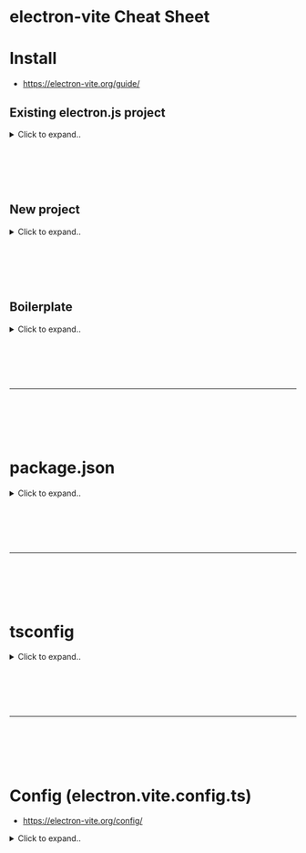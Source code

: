 # electron-vite Cheat Sheet


# Install
- https://electron-vite.org/guide/

## Existing electron.js project

<details><summary>Click to expand..</summary>

```shell
npm i electron-vite -D
```



















<br><br>
<br><br>

package.json
```javascript
{
  "main": "./out/main/index.js",
  "scripts": {
    "start": "electron-vite preview",
    "dev": "electron-vite dev --watch",
    "build": "electron-vite build",
    "preview": "electron-vite preview",
  }
}
```

electron.vite.config.js
```javascript
import { defineConfig } from 'electron-vite'
import path from 'path'
import { fileURLToPath } from 'url'

const __dirname = path.dirname(fileURLToPath(import.meta.url))

export default defineConfig({
    main: {
    // Eintritspunkt für den Hauptprozess
        entry: 'src/main/index.js',
        resolve: {
            alias: {
                '@': path.resolve(__dirname, './src')
            }
        }
    },
    preload: {
    // Eintritspunkt für Preload-Skripte
        entry: 'src/preload/index.js',
        resolve: {
            alias: {
                '@': path.resolve(__dirname, './src')
            }
        }
    },
    renderer: {
    // Eintritspunkt für den Renderer-Prozess
        entry: 'src/renderer/index.html',
        root: path.resolve(__dirname, 'src/renderer'),
        resolve: {
            alias: {
                '@': path.resolve(__dirname, './src')
            }
        },
        build: {
            rollupOptions: {
                input: {
                    index: path.resolve(__dirname, 'src/renderer/index.html')
                }
            }
        }
    }
}) 
```
</details>













<br><br>
<br><br>

## New project

<details><summary>Click to expand..</summary>

```shell
npm create @quick-start/electron@latest
```

</details>











<br><br>
<br><br>





## Boilerplate

<details><summary>Click to expand..</summary>

```shell
npx degit alex8088/electron-vite-boilerplate electron-app
cd electron-app

npm install
npm run dev
```

</details>

























<br><br>
<br><br>
___
<br><br>
<br><br>


# package.json



<details><summary>Click to expand..</summary>

```javascript
{
{
  "name": "xxxxxxx",
  "version": "31.0.0",
  "description": "xxxxxxxxxxxx",
  "main": "out/main/index.js",
"scripts": {
    "test-only:linux": "bash test-only.sh",
    "test-only:windows": "powershell -ExecutionPolicy Bypass -NoProfile -NoLogo -Command \".\\test-only.ps1\"",
    "test": "vitest --typecheck --coverage --disable-console-intercept --watch=false",
    "test:watch": "vitest --typecheck --watch",
    "test:integration": "vitest run --typecheck --testTimeout=300000 --coverage --disable-console-intercept --watch=false --config vitest.integration.config.ts",
    "test:unit": "vitest run --typecheck --testTimeout=300000 --coverage --disable-console-intercept --watch=false --config vitest.unit.config.ts",
    "test:production": "vitest run --testTimeout=300000 --coverage --disable-console-intercept --watch=false --config vitest.production.config.ts",
    "start": "electron-vite preview",
    "start:debug-main": "cross-env REMOTE_DEBUGGING_PORT=9222 ELECTRON_ENABLE_LOGGING=1 electron-vite dev --sourcemap",
    "start:debug-renderer": "node --inspect-brk=9222",
    "debug:all": "npm run start:debug-main & npm run start:debug-renderer",
    "dev": "electron-vite dev --watch",
    "lint": "eslint . --ext .js,.jsx,.cjs,.mjs,.ts,.tsx,.cts,.mts,.vue --fix",
    "typecheck:node": "tsc --noEmit -p tsconfig.node.json --composite false",
    "typecheck:web": "vue-tsc --noEmit -p tsconfig.web.json --composite false",
    "typecheck": "npm run typecheck:node && npm run typecheck:web",
    "build": "npm run typecheck && electron-vite build",
    "postinstall": "electron-builder install-app-deps",
    "build:unpack": "npm run build && electron-builder --dir",
    "build:win": "npm run build && electron-builder --win",
  },

```

  
</details>
































<br><br>
<br><br>
___
<br><br>
<br><br>


# tsconfig



<details><summary>Click to expand..</summary>

tsconfig.json:
```javascript
{
  "files": [],
  "references": [{ "path": "./tsconfig.node.json" }, { "path": "./tsconfig.web.json" }]
}
```


tsconfig.node.json:
```javascript
{
     "extends": "@electron-toolkit/tsconfig/tsconfig.node.json",
     "include": ["electron.vite.config.*", "src/main/**/*", "src/preload/**/*"],
     "compilerOptions": {
       "composite": true,
       "types": ["electron-vite/node"]
     }
   }
```

tsconfig.web.json:
```javascript
{
     "extends": "@electron-toolkit/tsconfig/tsconfig.web.json",
     "include": [
       "src/renderer/src/env.d.ts",
       "src/renderer/src/**/*",
       "src/renderer/src/**/*.vue",
       "src/preload/*.d.ts"
     ],
     "compilerOptions": {
       "composite": true,
       "target": "ES2020",
       "useDefineForClassFields": true,
       "lib": ["ES2020", "DOM", "DOM.Iterable"],
       "module": "ESNext",
       "skipLibCheck": true,
       "moduleResolution": "bundler",
       "allowImportingTsExtensions": true,
       "resolveJsonModule": true,
       "isolatedModules": true,
       "noEmit": true,
       "jsx": "react-jsx",
       "strict": true,
       "noUnusedLocals": true,
       "noUnusedParameters": true,
       "noFallthroughCasesInSwitch": true,
       "baseUrl": ".",
       "paths": {
         "@renderer/*": ["src/renderer/src/*"],
         "@main/*": ["src/main/*"],
         "@/*": ["src/*"]
       }
     }
   }
```

</details>






























<br><br>
<br><br>
___
<br><br>
<br><br>


# Config (electron.vite.config.ts)
- https://electron-vite.org/config/

<details><summary>Click to expand..</summary>


# Examples

## Config without using VITE
- If you e.g. hosting your own angular repo localhost with different port we have to disable the render.

```typescript
import { is } from '@electron-toolkit/utils'

if (is.dev) {
    this.baseUrl = process.env['ELECTRON_RENDERER_URL_CUSTOM']
} else {
    this.baseUrl = 'https://yyyyyyyyyyyyyyy.com'
}

this.win = new BrowserWindow({
    width,
    height,
    x,
    y,
    alwaysOnTop: false,
    autoHideMenuBar: true,
    icon,
    webPreferences: {
        // electron-vite
        preload: path.join(__dirname, '../preload/index.js'),
        sandbox: false,
    }
})

await this.win.loadURL(this.baseUrl);

if (is.dev) {
    this.win.webContents.openDevTools();
}

```

```typescript
import path from 'path'

import {
    defineConfig, externalizeDepsPlugin,
    bytecodePlugin, type UserConfig
} from 'electron-vite'

export default defineConfig({
    main: {
        plugins: [externalizeDepsPlugin()
            // bytecodePlugin()
        ]
    },
    preload: {
        plugins: [
            externalizeDepsPlugin()
            // bytecodePlugin()
        ]
    },
    renderer: {
        build: {
            rollupOptions: {
                input: {
                    // Wir brauchen keine explizite Eingabe, da wir direkt vom ElectronBackendService laden
                },
            }
        },
        resolve: {
            alias: {
                '@renderer': path.resolve('src/renderer/src'),
                '@main': path.resolve('src/main')
            }
        }
    }
} as UserConfig) 
```









<br><br>
<br><br>

# Full config doc:

<details><summary>Click to expand..</summary>




When running `electron-vite` from the command line, it will automatically try to resolve a config file named `electron.vite.config.js` inside the project root. The most basic config file looks like this:

```js
// electron.vite.config.js
export default {
  main: {
    // vite config options
  },
  preload: {
    // vite config options
  },
  renderer: {
    // vite config options
  }
}
```

You can also explicitly specify a config file to use with the `--config` CLI option (resolved relative to cwd):

```sh
electron-vite --config my-config.js
```

**TIP:**  
`electron-vite` supports config files suffixed with `.ts`, `.mjs`, `.cjs`, `.mts`, and `.cts`.

---

## Config Intellisense

Since `electron-vite` ships with TypeScript typings, you can leverage your IDE's intellisense with JSDoc type hints:

```js
/**
 * @type {import('electron-vite').UserConfig}
 */
const config = {
  // ...
}

export default config
```

Alternatively, you can use the `defineConfig` helper, which provides intellisense without the need for JSDoc annotations:

```js
import { defineConfig } from 'electron-vite'

export default defineConfig({
  main: {
    // ...
  },
  preload: {
    // ...
  },
  renderer: {
    // ...
  }
})
```

---

## Conditional Config

If the config needs to conditionally determine options based on the command (`dev/serve` or `build`) or the mode (`development` or `production`), it can export a function instead:

```js
import { defineConfig } from 'electron-vite'

export default defineConfig(({ command, mode }) => {
  if (command === 'serve') {
    return {
      // dev specific config
      main: {
        // ...
      },
      preload: {
        // ...
      },
      renderer: {
        // ...
      }
    }
  } else {
    // command === 'build'
    return {
      // build specific config
    }
  }
})
```

You can also use the `defineViteConfig` helper:

```js
import { defineConfig, defineViteConfig } from 'electron-vite'

export default defineConfig({
  main: {
    // ...
  },
  preload: {
    // ...
  },
  renderer: defineViteConfig(({ command, mode }) => {
    if (command === 'dev') {
      return {
        // dev specific config
      }
    } else {
      return {
        // build specific config
      }
    }
  })
})
```

**TIP:**  
The `defineViteConfig` exports from Vite.

---

## Environment Variables

`electron-vite` doesn’t load `.env` files by default as the files to load can only be determined after evaluating the `electron-vite` config. However, you can use the exported `loadEnv` helper to load the specific `.env` file if needed:

```js
import { defineConfig, loadEnv } from 'electron-vite'

export default defineConfig(({ command, mode }) => {
  // Load env file based on `mode` in the current working directory.
  // By default, only env variables prefixed with `MAIN_VITE_`,
  // `PRELOAD_VITE_` and `RENDERER_VITE_` are loaded,
  // unless the third parameter `prefixes` is changed.
  const env = loadEnv(mode)
  return {
    // electron-vite config
  }
})
```

---

## Built-in Config

### Built-in Config for Main

| Option                                | Default                                                       |
|---------------------------------------|---------------------------------------------------------------|
| `build.target`                        | `node*`, automatically match Node compatible target for Electron (e.g., Electron 20 is node16.15) |
| `build.outDir`                        | `out\main` (relative to project root)                         |
| `build.lib.entry`                     | `src\main\{index|main}.{js|ts|mjs|cjs}`, empty string if not found |
| `build.lib.formats`                   | `cjs` or `es`, `es` is only supported on Electron 28+          |
| `build.reportCompressedSize`          | `false`, disable gzip-compressed size reporting, increase build performance |
| `build.rollupOptions.external`        | `electron` and all node built-in modules                      |
| `build.assetDir`                      | `chunks`                                                      |
| `build.minify`                        | `false`                                                       |
| `build.copyPublicDir`                 | `false`, always                                                |
| `build.ssr`                           | `true`, always                                                 |
| `build.ssrEmitAssets`                 | `true`, always                                                 |
| `ssr.noExternal`                      | `true`, always                                                 |
| `resolve.browserField`                | `false`, disable resolving to browser field                    |
| `resolve.mainFields`                  | `['module', 'jsnext:main', 'jsnext']`                          |
| `resolve.conditions`                  | `['node']`, first resolve require exports                      |
| `publicDir`                           | `resources`                                                   |
| `envPrefix`                           | `MAIN_VITE_` and `VITE_`                                       |

---

### Built-in Config for Preload

| Option                                | Default                                                       |
|---------------------------------------|---------------------------------------------------------------|
| `build.target`                        | `node*`, automatically match Node compatible target for Electron (e.g., Electron 20 is node16.15) |
| `build.outDir`                        | `out\preload` (relative to project root)                      |
| `build.lib.entry`                     | `src\preload\{index|preload}.{js|ts|mjs|cjs}`, empty string if not found |
| `build.lib.formats`                   | `cjs` or `es`, `es` is only supported on Electron 28+          |
| `build.reportCompressedSize`          | `false`, disable gzip-compressed size reporting, increase build performance |
| `build.rollupOptions.external`        | `electron` and all node built-in modules                      |
| `build.assetDir`                      | `chunks`                                                      |
| `build.minify`                        | `false`                                                       |
| `build.copyPublicDir`                 | `false`, always                                                |
| `build.ssr`                           | `true`, always                                                 |
| `build.ssrEmitAssets`                 | `true`, always                                                 |
| `ssr.noExternal`                      | `true`, always                                                 |
| `publicDir`                           | `resources`                                                   |
| `envPrefix`                           | `PRELOAD_VITE_` and `VITE_`                                    |

---

### Built-in Config for Renderer

| Option                                | Default                                                       |
|---------------------------------------|---------------------------------------------------------------|
| `root`                                | `src\renderer`                                                |
| `build.target`                        | `chrome*`, automatically match Chrome compatible target for Electron (e.g., Electron 20 is chrome104) |
| `build.outDir`                        | `out\renderer` (relative to project root)                     |
| `build.rollupOptions.input`           | `\src\renderer\index.html`, empty string if not found         |
| `build.modulePreload.polyfill`        | `false`, there is no need to polyfill Module Preload for the Electron renderers |
| `build.reportCompressedSize`          | `false`, disable gzip-compressed size reporting, increase build performance |
| `build.minify`                        | `false`                                                       |
| `envPrefix`                           | `RENDERER_VITE_` and `VITE_`                                   |


</details>


<details>
























<br><br>
<br><br>
___
<br><br>
<br><br>






# Command Line Interface


<details><summary>Click to expand..</summary>


### Aliases:
- `electron-vite dev`
- `electron-vite serve`

The command will build the main process and preload scripts source code, start a dev server for the renderer, and finally start the Electron app.

### `electron-vite preview`
The command will build the main process, preload scripts, and renderer source code, and start the Electron app to preview.

### `electron-vite build`
The command will build the main process, preload scripts, and renderer source code. This is usually run before packaging the Electron application.

---

## Options

### Universal Options

| Option                     | Description                                                 |
|----------------------------|-------------------------------------------------------------|
| `-c, --config <file>`       | Use specified config file                                   |
| `-l, --logLevel <level>`    | Set log level (optional: info, warn, error, silent)         |
| `-m, --mode <mode>`         | Set env mode                                                |
| `-w, --watch`               | Watch mode for hot reloading (default: false)               |
| `--ignoreConfigWarning`     | Ignore config warning (default: false)                      |
| `--sourcemap`               | Output source maps for debug (default: false)               |
| `--outDir <dir>`            | Output directory (default: out)                             |
| `--entry <file>`            | Specify electron entry file                                 |
| `-v, --version`             | Display version number                                      |
| `-h, --help`                | Display available CLI options                               |

**NOTE:**  
The `--ignoreConfigWarning` option allows you to ignore warnings when the config is missing (e.g., not using preload scripts).

---

### Dev Options

| Option                      | Description                                                 |
|-----------------------------|-------------------------------------------------------------|
| `--inspect [port]`           | Enable V8 inspector on the specified port (default: 5858)   |
| `--inspectBrk [port]`       | Like `--inspect` but pauses execution on the first line of JavaScript |
| `--remoteDebuggingPort`      | Port for remote debugging                                   |
| `--noSandbox`                | Forces renderer process to run un-sandboxed                 |
| `--rendererOnly`             | Only dev server for the renderer                            |

**NOTE:**  
- The `--inspect` option enables the V8 inspector on the specified port. An external debugger can connect to this port.  
- The `--inspectBrk` option pauses execution on the first line of JavaScript.  
- The `--remoteDebuggingPort` option is used for debugging with IDEs.  
- The `--noSandbox` option will force Electron to run without sandboxing, typically used for running Electron as root on Linux.  
- The `--rendererOnly` option skips the main process and preload scripts builds and starts a dev server for the renderer only. This significantly speeds up the dev command.

**WARNING:**  
When using the `--rendererOnly` option, the `electron-vite` command must be run at least once without changing the main process and preload scripts source code.

---

### Preview Options

| Option                      | Description                                                 |
|-----------------------------|-------------------------------------------------------------|
| `--noSandbox`                | Forces renderer process to run un-sandboxed                 |
| `--skipBuild`                | Skip build                                                  |

**NOTE:**  
- The `--noSandbox` option forces Electron to run without sandboxing. It's used when running Electron as root on Linux.  
- The `--skipBuild` option skips the build step and starts the Electron app to preview.








<br><br>
<br><br>


# Passing Arguments to Electron App
- https://electron-vite.org/guide/dev#passing-arguments-to-electron-app

<details><summary>Click to expand..</summary>


You can append a `--` after the `electron-vite` CLI with the arguments to be passed.

### Passing Electron CLI flags:
```json
"scripts": {
  "dev": "electron-vite dev -- --trace-warnings"
}
```

> **NOTE:**  
> `electron-vite` already supports `--inspect`, `--inspect-brk`, `--remote-debugging-port`, and `--no-sandbox` commands, so you don't need to do this for these commands. See [Command Line Interface](https://electron-vite.org/guide/dev#passing-arguments-to-electron-app) for more details.

### Passing application arguments:
```json
"scripts": {
  "dev": "electron-vite dev -- p1 p2"
}
```
All arguments after the double-dash (`--`) will be passed to the Electron application, and you can use `process.argv` to handle them.



</details>





</details>




























<br><br>
<br><br>
___
<br><br>
<br><br>


# Development

<details><summary>Click to expand..</summary>

# Project Structure 
- It is recommended to use the following project structure:
```
.
├──src
│  ├──main
│  │  ├──index.ts
│  │  └──...
│  ├──preload
│  │  ├──index.ts
│  │  └──...
│  └──renderer    # with vue, react, etc.
│     ├──src
│     ├──index.html
│     └──...
├──electron.vite.config.ts
├──package.json
└──...
```








<br><br>
<br><br>


### Detect debug mode:


# Option 1 (is.dev)
- ELECTRON_RENDERER_URL will be set electron-vite by default so no need to add it to .env
```typescript
  // HMR for renderer base on electron-vite cli.
  // Load the remote URL for development or the local html file for production.
  if (is.dev && process.env['ELECTRON_RENDERER_URL']) {
    await mainWindow.loadURL(process.env['ELECTRON_RENDERER_URL'])
  } else {
   await mainWindow.loadFile(join(__dirname, '../renderer/index.html'))
  }
```





<br><br>
<br><br>

# Option 2 (process.env.NODE_ENV):
- electron-vite will automatically set `NODE_ENV` with `development` or `production`. They also set `NODE_ENV_ELECTRON_VITE` with the same values
- https://electron-vite.org/guide/env-and-mode#modes
  - By default, dev command runs in development mode, the build and preview command runs in production mode. You can overwrite the default mode used for a command by passing the --mode option flag. See Vite Modes.

/main/index.ts:
```
const currentFilePath = fileURLToPath(import.meta.url)
const currentDirPath = path.dirname(currentFilePath)
const isDev = process.env.NODE_ENV === 'development';
const windowManager = new WindowManager(isDev, path.join(currentDirPath, '../preload/index.js'))
```

WindowManager():
- ELECTRON_RENDERER_URL will be set electron-vite by default so no need to add it to .env
```typescript
import { BrowserWindow, ipcMain, screen, app } from 'electron';
import Store from 'electron-store';
import path from 'path';

interface WindowBounds {
    width: number;
    height: number;
    x?: number;
    y?: number;
}

interface StoreSchema {
    windowBounds: WindowBounds;
}

type WindowControlAction = 'minimize' | 'maximize' | 'close';

type WindowEventName = 'resize' | 'move';

/**
 * Verwaltet das Hauptfenster der Anwendung
 */
export class WindowManager {
    private mainWindow: BrowserWindow | null;
    private readonly isDev: boolean;
    private readonly preloadPath: string;
    private readonly store: Store<StoreSchema>;

    /**
     * Erstellt einen neuen WindowManager
     * @param {boolean} isDev - Gibt an, ob die Anwendung im Entwicklungsmodus läuft
     * @param {string} preloadPath - Pfad zur Preload-Datei
     */
    constructor(isDev: boolean, preloadPath: string) {
        this.mainWindow = null;
        this.isDev = isDev;
        this.preloadPath = preloadPath;
        this.store = new Store<StoreSchema>();
    }

    /**
     * Erstellt das Hauptfenster der Anwendung
     * @returns {BrowserWindow} Das erstellte Hauptfenster
     */
    createWindow(): BrowserWindow {
        const primaryDisplay = screen.getPrimaryDisplay();
        const { width, height } = primaryDisplay.workAreaSize;

        // Lade die gespeicherte Fensterposition
        const windowBounds = this.store.get('windowBounds', {
            width: width,
            height: height,
            x: undefined,
            y: undefined
        });

        console.log('Creating window with preload path:', this.preloadPath);

        this.mainWindow = new BrowserWindow({
            width: windowBounds.width,
            height: windowBounds.height,
            x: windowBounds.x,
            y: windowBounds.y,
            frame: false,
            webPreferences: {
                nodeIntegration: false,
                contextIsolation: true,
                preload: this.preloadPath
            }
        });

        // Load the app
        if (this.isDev) {
            await this.mainWindow.loadURL(process.env['ELECTRON_RENDERER_URL'] || '');
            this.mainWindow.webContents.openDevTools();
        } else {
           await  this.mainWindow.loadFile(path.join(app.getAppPath(), 'out/renderer/index.html'));
        }

        // Speichere die Fensterposition bei Änderungen
        this.mainWindow.on('resize', () => {
            const bounds = this.mainWindow?.getBounds();
            if (bounds) {
                this.store.set('windowBounds', bounds);
            }
        });

        this.mainWindow.on('move', () => {
            const bounds = this.mainWindow?.getBounds();
            if (bounds) {
                this.store.set('windowBounds', bounds);
            }
        });

        this.setupWindowControls();
        this.setupTabNavigation();
        this.setupCloseHandler();

        return this.mainWindow;
    }

    /**
     * Richtet die Fenstersteuerung ein
     * @private
     */
    private setupWindowControls(): void {
        ipcMain.on('window-control', (_, action: WindowControlAction) => {
            if (!this.mainWindow) return;

            switch (action) {
                case 'minimize':
                    this.mainWindow.minimize();
                    break;
                case 'maximize':
                    if (this.mainWindow.isMaximized()) {
                        this.mainWindow.unmaximize();
                    } else {
                        this.mainWindow.maximize();
                    }
                    break;
                case 'close':
                    this.mainWindow.close();
                    break;
            }
        });
    }

    /**
     * Richtet den Handler für das Schließen des Fensters ein
     * @private
     */
    private setupCloseHandler(): void {
        if (!this.mainWindow) return;

        this.mainWindow.on('closed', () => {
            this.mainWindow = null;
        });
    }

    /**
     * Gibt das aktuelle Hauptfenster zurück
     * @returns {BrowserWindow | null} Das aktuelle Hauptfenster oder null
     */
    getWindow(): BrowserWindow | null {
        return this.mainWindow;
    }
} 
```





























<br><br>
<br><br>


### `dependencies` vs. `devDependencies`

<details><summary>Click to expand..</summary>

#### **1. Was ist der Unterschied?**  
- **`dependencies`** → Alles, was die App **zur Laufzeit braucht** (z. B. Datenbank-Module, API-Clients).  
- **`devDependencies`** → Alles, was nur **zur Entwicklung nötig** ist (z. B. `electron-vite`, `eslint`, `webpack`).  

#### **2. Warum `externalizeDepsPlugin` nutzen?**  
Beim Bauen der App mit `electron-vite` gibt es zwei Möglichkeiten:  
1. **Externe Module nicht bundlen** (schneller & kleiner, aber muss vorhanden sein).  
2. **Alles bundlen** (größer, aber garantiert, dass alles funktioniert).  

💡 **Best Practice:**  
- **Main Process & Preload** → **Externe Module NICHT bundlen** (`externalizeDepsPlugin`).  
- **Renderer (UI)** → **Alles bundlen** (damit es überall läuft).  

#### **3. Was passiert beim Packen?**  
- **Alles in `dependencies` wird mitgeliefert.**  
- **`devDependencies` werden ignoriert.**  

#### **4. Ausnahme: ESM-Only-Module**  
Manche Module (z. B. `lowdb`, `node-fetch`) funktionieren nur als ESM. Die kann `electron-vite` nicht einfach weglassen, sondern muss sie in ein **CommonJS-Modul** umwandeln.  

Dafür:
```js
externalizeDepsPlugin({ exclude: ['lowdb'] })
```
Dann sorgt `rollupOptions` dafür, dass `lowdb` trotzdem sauber geladen wird.  

---

### **🚀 Fazit**  
1. **`dependencies`** für alles, was die App braucht, wenn sie läuft.  
2. **`devDependencies`** nur für Entwicklungstools.  
3. **`externalizeDepsPlugin`** hält den Main Process schlank, aber ESM-Module müssen manchmal explizit gebundled werden.  
4. **Renderer-UI wird immer vollständig gebundled**, um Probleme zu vermeiden.
   
</details>








</details>







































<br><br>
<br><br>
___
<br><br>
<br><br>


# HMR (Hot Module Replacement)

<details><summary>Click to expand..</summary>

Hier ist dein Cheat Sheet im Markdown-Format:  


## Create a Browser Window with HMR

In order to use HMR in the renderer, use environment variables to determine whether the window browser loads a local HTML file or a local URL.

### Example Code:
- ELECTRON_RENDERER_URL will be set electron-vite by default so no need to add it to .env
```js
function createWindow() {
  // Create the browser window
  const mainWindow = new BrowserWindow({
    width: 800,
    height: 600,
    webPreferences: {
      preload: path.join(__dirname, '../preload/index.js')
    }
  });

  // Load the local URL for development or the local HTML file for production
  if (!app.isPackaged && process.env['ELECTRON_RENDERER_URL']) {
    await mainWindow.loadURL(process.env['ELECTRON_RENDERER_URL']);
  } else {
    await mainWindow.loadFile(path.join(__dirname, '../renderer/index.html'));
  }
}
```

The variable `ELECTRON_RENDERER_URL` is the local URL where Vite is running.

## Multi-Page Handling

If there are multiple pages, use it like this:

```js
if (!app.isPackaged && process.env['ELECTRON_RENDERER_URL']) {
  await mainWindow.loadURL(`${process.env['ELECTRON_RENDERER_URL']}/view.html`);
} else {
  await mainWindow.loadFile(path.join(__dirname, '../renderer/view.html'));
}
```

## Notes

- In **development**, the renderer `index.html` file must reference your script code using:  
  ```html
  <script type="module">...</script>
  ```
- In **production**, the `BrowserWindow` should load the **compiled** `index.html` from the output directory, not the source code.


</details>






































<br><br>
<br><br>
___
<br><br>
<br><br>


# Hot Reloading 
- https://electron-vite.org/guide/hot-reloading
  
<details><summary>Click to expand..</summary>

Hier ist dein Cheat Sheet für **Hot Reloading** in Markdown-Format:  

## ⚠️ NOTE  
Hot reloading is available since **electron-vite 1.0.8**.

## What is Hot Reloading?  

Hot reloading allows for **quick rebuilding and restarting** of the Electron app when the **main process** or **preload scripts** change.  
Technically, it's not true hot reloading, but it offers a **better development experience**.

## 🔥 How `electron-vite` Implements Hot Reloading  

1. **Enables Rollup watcher** to detect changes in the main process and preload scripts.  
2. **Rebuilds & restarts** the Electron app when main process modules change.  
3. **Rebuilds & reloads** renderers when preload script modules change.  

## 🚀 Enabling Hot Reloading  

You have two options:  

### 1️⃣ CLI Option (Recommended)  
Use `-w` or `--watch` flag when running the dev server:  
```sh
electron-vite dev --watch
```

### 2️⃣ Config Option  
Set `build.watch = {}` in the configuration file:  

```js
export default {
  build: {
    watch: {} // Enables watcher with default options
  }
}
```
For advanced settings, refer to `WatcherOptions`.

## ⚠️ NOTE  
Hot reloading **only works in development** mode.

## When to Use Hot Reloading?  

- Since **reload timing is unpredictable**, hot reloading **isn't always beneficial**.  
- It's best to **use the CLI option** to toggle it on/off **as needed**.  

</details>





















<br><br>
<br><br>
___
<br><br>
<br><br>






# 🛠️ Env Variables & Modes in electron-vite

<details><summary>Click to expand..</summary>

## 💡 TIPS  
🔹 **Empfohlen:** Lies zuerst [Vite's Env Variables & Modes Dokumentation](https://vitejs.dev/guide/env-and-mode.html).  

---

## 🌍 Global Env Variables  

electron-vite lädt Umgebungsvariablen aus dem Projekt-Root und verwendet **verschiedene Präfixe**, um die Reichweite zu begrenzen.  

### 🔑 Standard-Prefixe  
| Prefix             | Verfügbar in                 |
|--------------------|----------------------------|
| `MAIN_VITE_`      | Nur **Main Process**       |
| `PRELOAD_VITE_`   | Nur **Preload Scripts**    |
| `RENDERER_VITE_`  | Nur **Renderer**           |
| `VITE_`           | **Überall** verfügbar      |

### 🔍 Beispiel `.env` Datei  
```env
KEY=123                # ❌ Nicht verfügbar
MAIN_VITE_KEY=123      # ✅ Nur Main Process
PRELOAD_VITE_KEY=123   # ✅ Nur Preload Scripts
RENDERER_VITE_KEY=123  # ✅ Nur Renderer
VITE_KEY=123           # ✅ Überall verfügbar
```

---

## ⚙️ Custom Env Prefix  
👉 Falls du ein anderes Präfix benötigst, kannst du `envPrefix` setzen:  

```js
// electron.vite.config.js
export default defineConfig({
  main: {
    envPrefix: 'M_VITE_'
  }
  // ...
})
```

📌 Dadurch sind nur Variablen mit `M_VITE_` im Main Process verfügbar.

---

## 📝 TypeScript Unterstützung  
Falls du TypeScript nutzt, füge **Type-Definitionen** für `import.meta.env` in `env.d.ts` hinzu:  

```ts
/// <reference types="vite/client" />

interface ImportMetaEnv {
  readonly MAIN_VITE_SOME_KEY: string
  // Weitere Env Variablen...
}

interface ImportMeta {
  readonly env: ImportMetaEnv
}
```

🎯 **Vorteile**:  
✅ **Type Checking**  
✅ **Intellisense für Umgebungsvariablen**  

---

## 🚀 Modes in electron-vite  

### 🔄 Standard-Modi  
| Command               | Mode        |
|-----------------------|------------|
| `npm run dev`        | **development** |
| `npm run build`      | **production**  |
| `npm run preview`    | **production**  |

### 🏗️ Modus überschreiben  
Nutze `--mode`, um den Modus zu ändern:  
```sh
npm run dev --mode=staging
```
📌 Siehe [Vite Modes](https://vitejs.dev/guide/env-and-mode.html) für Details.







Example Usage:
```typescript
 try {
    window.electron?.send('execute-command', `rclone listremotes | grep '^${import.meta.env.VITE_RCLONE_PROTON_CONFIG_NAME}:$'`)
} catch (error) {
    console.error('Error while checking the configuration:', error)
    setIsLoading(false)
}
```





</details>






























<br><br>
<br><br>
___
<br><br>
<br><br>






# Debugging

<details><summary>Click to expand..</summary>

`electron-vite` supports debugging both the main process and the renderer process code.

## TIP

When you customize the build output directory via the `--outDir` CLI argument, the debugger configuration should also add this argument. But this is not needed when customizing via `build.outDir` of the configuration file.



## NPM Run script
- On Windows we must use cross-env on linux you can remove it
```javascript
    "start:debug-main": "cross-env REMOTE_DEBUGGING_PORT=9222 ELECTRON_ENABLE_LOGGING=1 electron-vite dev --sourcemap",
    "start:debug-renderer": "node --inspect-brk=9222",
    "debug:all": "npm run start:debug-main & npm run start:debug-renderer",
```



<br><br>
<br><br>

## VSCode


### Launch File

Add a file `.vscode/launch.json` with the following configuration:

```json
{
  "version": "0.2.0",
  "configurations": [
    {
      "name": "Debug Main Process",
      "type": "node",
      "request": "launch",
      "cwd": "${workspaceRoot}",
      "runtimeExecutable": "${workspaceRoot}/node_modules/.bin/electron-vite",
      "windows": {
        "runtimeExecutable": "${workspaceRoot}/node_modules/.bin/electron-vite.cmd"
      },
      "runtimeArgs": ["--sourcemap"],
      "env": {
        "REMOTE_DEBUGGING_PORT": "9222"
      }
    },
    {
      "name": "Debug Renderer Process",
      "port": 9222,
      "request": "attach",
      "type": "chrome",
      "webRoot": "${workspaceFolder}/src/renderer",
      "timeout": 60000,
      "presentation": {
        "hidden": true
      }
    }
  ],
  "compounds": [
    {
      "name": "Debug All",
      "configurations": ["Debug Main Process", "Debug Renderer Process"],
      "presentation": {
        "order": 1
      }
    }
  ]
}
```

Then set some breakpoints in the (main process or renderer process) source code. Go to the **Debug** view and ensure **Debug All** is selected. You can then press `F5` to start debugging.

## NOTE

You can also choose **Debug Main Process** to only debug the main process. Since renderer debugging can only be attached, it is not possible to debug the renderer process alone.
  
</details>





























<br><br>
<br><br>
___
<br><br>
<br><br>






# Source Code Protection in Electron

<details><summary>Click to expand..</summary>

## 📌 NOTE  
Source code protection is available since **electron-vite 1.0.9**.

### 🚨 Why Protect Your Code?  
Electron uses JavaScript, making it easy for attackers to:
- Unpack applications  
- Modify logic to bypass restrictions  
- Repackage and redistribute cracked versions  

## 🛠️ Solutions  
Besides moving commercial logic to the server, code hardening is essential:

1. **Uglify / Obfuscator** → Reduces readability of JS code  
2. **Native Encryption** → Encrypts bundle via XOR/AES inside a Node Addon  
3. **ASAR Encryption** → Encrypts the Electron ASAR file, modifies Electron source to decrypt before reading  
4. **V8 Bytecode** → Uses Node's `vm` module to generate V8 bytecode  

### 🆚 Comparison Table  

| Protection Method  | Unpack | Tampering | Readability | Repackaging | Access Cost | Overall Protection |
|--------------------|--------|-----------|-------------|-------------|-------------|---------------------|
| **Obfuscator**     | Easy   | Easy      | Easy        | Easy        | Low         | Low                 |
| **Native Encryption** | High  | Easy      | Easy        | Easy        | High        | Middle              |
| **ASAR Encryption** | High  | Middle    | Easy        | Easy        | High        | Middle              |
| **V8 Bytecode**    | High   | High      | High        | Easy        | Middle      | High                |

👉 **V8 Bytecode is currently the most effective solution.**

---

## 🎯 What is V8 Bytecode?  
V8 Bytecode is a **compiled form of JavaScript** used by the V8 engine.  
✅ Protects source code  
✅ Improves performance  

### **electron-vite Implementation**  
- Parses bundles and determines if they should be compiled to bytecode  
- Uses Electron to compile `.jsc` files  
- Generates a loader for Electron to run bytecode modules  
- Supports selective chunk compilation  

---

## 🚀 Enable Bytecode Protection  
Use the `bytecodePlugin` plugin in **electron-vite**:

```js
import { defineConfig, bytecodePlugin } from 'electron-vite'

export default defineConfig({
  main: { plugins: [bytecodePlugin()] },
  preload: { plugins: [bytecodePlugin()] },
  renderer: { /* ... */ }
})
```

⚠️ **Important Notes:**  
- `bytecodePlugin` **only works in production**.  
- The **preload script must disable the sandbox** (`sandbox: false`).  

---

## 🔧 bytecodePlugin Options  

### `chunkAlias`  
- **Type:** `string | string[]`  
- Instructs which chunks should be compiled to bytecode.  

### `transformArrowFunctions`  
- **Type:** `boolean` (default: `true`)  
- Converts arrow functions to normal functions.  

### `removeBundleJS`  
- **Type:** `boolean` (default: `true`)  
- If `false`, retains original `.js` files along with bytecode.  

### `protectedStrings`  
- **Type:** `string[]`  
- Protects sensitive strings (e.g., encryption keys) using `String.fromCharCode()`.  

Example:  
```js
import { defineConfig, bytecodePlugin } from 'electron-vite'

export default defineConfig({
  main: { plugins: [bytecodePlugin({ protectedStrings: ['ABC'] })] }
})
```

⚠️ **Minification (`build.minify`) must be disabled** when protecting strings!  

---

## 🏗️ Multi-Platform & Architecture Builds  

### ✅ Multi-Platform on Same Architecture  
Example:  
- **64-bit** Electron app for **MacOS, Windows, Linux** from a **64-bit MacOS** machine.  

### ⚠️ Multi-Architecture on Same Platform  
If building for **x64 on arm64 MacOS**, set `ELECTRON_EXEC_PATH`:

```js
import { defineConfig } from 'electron-vite'

export default defineConfig(() => {
  process.env.ELECTRON_EXEC_PATH = '/path/to/electron-x64/electron.app'

  return {
    // electron-vite config
  }
})
```

You can install Electron for another architecture using:  
```sh
npm install --arch=ia32 electron
```

🚨 **Bytecode is CPU-agnostic, but run tests to avoid rare CPU compatibility issues.**

---

## ❓ FAQ  

### 🔍 Does it affect code organization?  
- **Yes**: `Function.prototype.toString()` **won't work** (source code isn't distributed).  
- **No**: No impact on execution performance (minor improvement possible).  

### 📦 Impact on app size?  
- Small bundles (**< 1MB**) → Significant bytecode size increase.  
- Large bundles (**> 2MB**) → No noticeable size difference.  

### 🔐 How secure is it?  
- Currently **no known tools** exist to decompile V8 bytecode.  


</details>








































<br><br>
<br><br>
___
<br><br>
<br><br>






# Utils

<details><summary>Click to expand..</summary>


# electron-toolkit
- You can find all here:
  - https://github.com/alex8088/electron-toolkit?tab=readme-ov-file

## @electron-toolkit/
- https://www.npmjs.com/package/@electron-toolkit/utils

## @electron-toolkit/preload
- https://github.com/alex8088/electron-toolkit/tree/master/packages/preload


  
</details>























<br><br>
<br><br>
___
<br><br>
<br><br>


# FAQ

<details><summary>Click to expand..</summary>

# sandbox fix
```
sudo chown root:root node_modules/electron/dist/chrome-sandbox && sudo chmod 4755 node_modules/electron/dist/chrome-sandbox
```
- Related to (https://electron-vite.org/guide/cli#preview-options) `The --noSandbox option will force Electron run without sandboxing. It is commonly used to enable Electron to run as root on Linux.`
  
</details>











